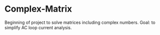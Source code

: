 # Complex-Matrix
Beginning of project to solve matrices including complex numbers. Goal: to simplify AC loop current analysis.
